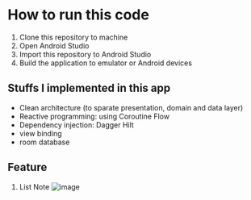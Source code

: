 # How to run this code

1. Clone this repository to machine
2. Open Android Studio
3. Import this repository to Android Studio
4. Build the application to emulator or Android devices

## Stuffs I implemented in this app
- Clean architecture (to sparate presentation, domain and data layer)
- Reactive programming: using Coroutine Flow
- Dependency injection: Dagger Hilt
- view binding
- room database

## Feature
1. List Note
   ![image](https://github.com/obid12/Test-Taldio/assets/62390995/63f88385-2969-49b5-816e-292e9f09164e)

